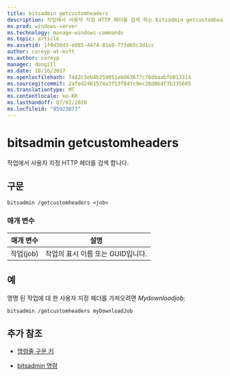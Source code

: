 ```yaml
---
title: bitsadmin getcustomheaders
description: 작업에서 사용자 지정 HTTP 헤더를 검색 하는 bitsadmin getcustomheaders 명령에 대 한 참조 문서입니다.
ms.prod: windows-server
ms.technology: manage-windows-commands
ms.topic: article
ms.assetid: 1f0d38d3-e865-4474-81e8-773d65c3d1cc
author: coreyp-at-msft
ms.author: coreyp
manager: dongill
ms.date: 10/16/2017
ms.openlocfilehash: 7482c3eb4b259051ebd63677c70dbaabfb013314
ms.sourcegitcommit: 2afed2461574a3f53f84fc9ec28d86df3b335685
ms.translationtype: MT
ms.contentlocale: ko-KR
ms.lasthandoff: 07/02/2020
ms.locfileid: "85923073"
---
```

# <a name="bitsadmin-getcustomheaders"></a>bitsadmin getcustomheaders

작업에서 사용자 지정 HTTP 헤더를 검색 합니다.

## <a name="syntax"></a>구문

```
bitsadmin /getcustomheaders <job>
```

### <a name="parameters"></a>매개 변수

| 매개 변수 | 설명 |
| -------------- | -------------- |
| 작업(job) | 작업의 표시 이름 또는 GUID입니다. |

## <a name="examples"></a>예

명명 된 작업에 대 한 사용자 지정 헤더를 가져오려면 *Mydownloadjob*:

```
bitsadmin /getcustomheaders myDownloadJob
```

## <a name="additional-references"></a>추가 참조

- [명령줄 구문 키](command-line-syntax-key.md)

- [bitsadmin 명령](bitsadmin.md)
